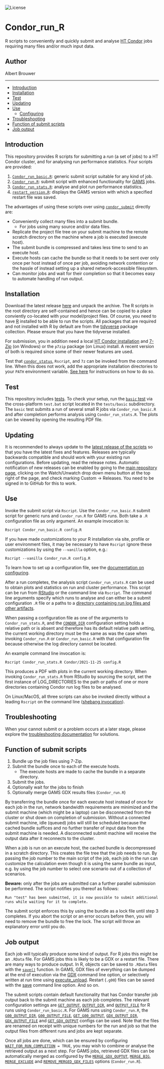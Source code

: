 ![License](https://img.shields.io/github/license/iiasa/Condor_run_R)

# Condor_run_R
R scripts to conveniently and quickly submit and analyse [HT Condor](https://research.cs.wisc.edu/htcondor/htcondor/overview/) jobs requiring many files and/or much input data.

## Author
Albert Brouwer

___

- [Introduction](#introduction)
- [Installation](#installation)
- [Test](#test)
- [Updating](#updating)
- [Use](#use)
  + [Configuring](configuring.md)
- [Troubleshooting](troubleshooting.md)
- [Function of submit scripts](#function-of-submit-scripts)
- [Job output](#job-output)

## Introduction
This repository provides R scripts for submitting a *run* (a set of jobs) to a HT Condor  cluster, and for analysing run performance statistics. Four scripts are provided:
1. [`Condor_run_basic.R`](https://github.com/iiasa/Condor_run_R/blob/master/Condor_run_basic.R): generic submit script suitable for any kind of job.
2. [`Condor_run.R`](https://github.com/iiasa/Condor_run_R/blob/master/Condor_run.R): submit script with enhanced functionality for [GAMS](https://www.gams.com/) jobs.
3. [`Condor_run_stats.R`](https://github.com/iiasa/Condor_run_R/blob/master/Condor_run_stats.R): analyse and plot run performance statistics.
4. [`restart_version.R`](https://github.com/iiasa/Condor_run_R/blob/master/restart_version.R): displays the GAMS version with which a specified restart file was saved.

The advantages of using these scripts over using [`condor_submit`](https://htcondor.readthedocs.io/en/latest/man-pages/condor_submit.html) directly are:
- Conveniently collect many files into a submit bundle.
  * For jobs using many source and/or data files.
- Replicate the project file tree on your submit machine to the remote scratch directory on the machine where a job is executed (execute host).
- The submit bundle is compressed and takes less time to send to an execute host.
- Execute hosts can cache the bundle so that it needs to be sent over only once per host instead of once per job, avoiding network contention or the hassle of instead setting up a shared network-accessible filesystem.
- Can monitor jobs and wait for their completion so that it becomes easy to automate handling of run output.

## Installation
Download the latest release [here](https://github.com/iiasa/Condor_run_R/releases) and unpack the archive. The R scripts in the root directory are self-contained and hence can be copied to a place conviently co-located with your model/project files. Of course, you need to have [R](https://www.r-project.org/) installed to be able to run the scripts. All packages that are required and not installed with R by default are from the [tidyverse](https://www.tidyverse.org/) package collection. Please ensure that you have the tidyverse installed.

For submission, you in addition need a local [HT Condor installation](https://research.cs.wisc.edu/htcondor/downloads/) and [7-Zip](https://www.7-zip.org/) (on Windows) or the `p7zip` package (on Linux) install. A recent version of both is required since some of their newer features are used.

Test that [`condor_status`](https://htcondor.readthedocs.io/en/latest/man-pages/condor_status.html), `Rscript`, and `7z` can be invoked from the command line. When this does not work, add the appropriate installation directories to your `PATH` environment variable. [See here](https://iiasa.github.io/GLOBIOM/R.html#setting-environment-variables) for instructions on how to do so.

## Test
This repository includes [tests](tests/tests.md). To check your setup, run the [`basic` test](tests/basic/purpose.md) via the cross-platform `test.bat` script located in the `tests/basic` subdirectory. The `basic` test submits a run of several small R jobs via `Condor_run_basic.R` and after completion performs analysis using `Condor_run_stats.R`. The plots can be viewed by opening the resulting PDF file.

## Updating
It is recommended to always update to the [latest release of the scripts](https://github.com/iiasa/Condor_run_R/releases) so that you have the latest fixes and features. Releases are typically backwards compatible and should work with your existing run configurations. Before updating, read the release notes. Automatic notification of new releases can be enabled by going to the [main repository page](https://github.com/iiasa/Condor_run_R), clicking on the Watch/Unwatch drop down menu button at the top right of the page, and check marking Custom → Releases. You need to be signed in to GitHub for this to work.

## Use
Invoke the submit script via `Rscript`. Use the `Condor_run_basic.R` submit script for generic runs and `Condor_run.R` for GAMS runs. Both take a `.R` configuration file as only argument. An example invocation is:

`Rscript Condor_run_basic.R config.R`

If you have made customizations to your R installation via site, profile or user environment files, it may be necessary to have `Rscript` ignore these customizations by using the `--vanilla` option, e.g.:

`Rscript --vanilla Condor_run.R config.R`

To learn how to set up a configuration file, see the [documentation on configuring](configuring.md).

After a run completes, the analysis script `Condor_run_stats.R` can be used to obtain plots and statistics on run and cluster performance. This script can be run from [RStudio](https://rstudio.com/) or the command line via `Rscript`. The command line arguments specify which runs to analyse and can either be a submit configuration `.R` file or a paths to a [directory containing run log files and other artifacts](configuring.md#condor_dir).

When passing a configuration file as one of the arguments to `Condor_run_stats.R`, and the [`CONDOR_DIR`](configuring.md#condor_dir) configuration setting holds a relative path or is absent and therefore has its default relative path setting, the current working directory must be the same as was the case when invoking `Condor_run.R` or `Condor_run_basic.R` with that configuration file because otherwise the log directory cannot be located.

An example command line invocation is:

`Rscript Condor_run_stats.R Condor/2021-11-25 config.R`

This produces a PDF with plots in the current working directory. When invoking `Condor_run_stats.R` from RStudio by sourcing the script, set the first instance of LOG_DIRECTORIES to the path or paths of one or more directories containing Condor run log files to be analysed.

On Linux/MacOS, all three scripts can also be invoked directly without a leading `Rscript` on the command line ([shebang invocation](https://en.wikipedia.org/wiki/Shebang_(Unix))).

## Troubleshooting
When your cannot submit or a problem occurs at a later stage, please explore the [troubleshooting documentation](troubleshooting.md) for solutions.

## Function of submit scripts
1. Bundle up the job files using 7-Zip.
2. Submit the bundle once to each of the execute hosts.
   - The execute hosts are made to cache the bundle in a separate directory.
3. Submit the jobs.
4. Optionally wait for the jobs to finish
5. Optionally merge GAMS GDX results files (`Condor_run.R`)

By transferring the bundle once for each execute host instead of once for each job in the run, network bandwidth requirements are minimized and the submit machine (which might be a laptop) can be disconnected from the cluster or shut down on completion of submission. Without a connected submit machine, idle (queued) jobs will still be scheduled because the cached bundle suffices and no further transfer of input data from the submit machine is needed. A disconnected submit machine will receive the output data after it reconnects to the cluster.

When a job is run on an execute host, the cached bundle is decompressed in a scratch directory. This creates the file tree that the job needs to run. By passing the job number to the main script of the job, each job in the run can customize the calculation even though it is using the same bundle as input, e.g. by using the job number to select one scenario out of a collection of scenarios.

**Beware:** only after the jobs are submitted can a further parallel submission be performed. The script notifies you thereof as follows:

`Run "test" has been submitted, it is now possible to submit additional runs while waiting for it to complete.`

The submit script enforces this by using the bundle as a lock file until step 3 completes. If you abort the script or an error occurs before then, you will need to remove the bundle to free the lock. The script will throw an explanatory error until you do.

## Job output
Each job will typically produce some kind of output. For R jobs this might be an `.RData` file. For GAMS jobs this is likely to be a GDX or a restart file. There are many ways to produce output. In R, objects can be saved to `.RData` files with the [`save()`](https://www.rdocumentation.org/packages/base/versions/3.6.2/topics/save) function. In GAMS, GDX files of everything can be dumped at the end of execution via the [GDX](https://www.gams.com/latest/docs/UG_GamsCall.html#GAMSAOgdx) command line option, or selectively written at run time using [execute_unload](https://www.gams.com/latest/docs/UG_GDX.html#UG_GDX_WRITE_EXECUTION). Restart (`.g00`) files can be saved with the [save](https://www.gams.com/latest/docs/UG_GamsCall.html#GAMSAOsave) command line option. And so on.

The submit scripts contain default functionality that has Condor transfer job output back to the submit machine as each job completes. The relevant configuration settings are [`GET_OUTPUT`](configuring.md#get_output), [`OUTPUT_DIR`](configuring.md#output_dir), and [`OUTPUT_FILE`](configuring.md#output_file) for R runs using `Condor_run_basic.R`. For GAMS runs using `Condor_run.R`, the [`G00_OUTPUT_DIR`](configuring.md#g00_output_dir), [`G00_OUTPUT_FILE`](configuring.md#g00_output_file), [`GET_G00_OUTPUT`](configuring.md#get_g00_output), [`GDX_OUTPUT_DIR`](configuring.md#gdx_output_dir), [`GDX_OUTPUT_FILE`](configuring.md#gdx_output_file) and [`GET_GDX_OUTPUT`](configuring.md#get_gdx_output) configs can be used. Note that the files are renamed on receipt with unique numbers for the run and job so that the output files from different runs and jobs are kept separate.

Once all jobs are done, which can be ensured by configuring [`WAIT_FOR_RUN_COMPLETION`](configuring.md#wait_for_run_completion)` = TRUE`, you may wish to combine or analyse the retrieved output as a next step. For GAMS jobs, retrieved GDX files can be automatically merged as configured by the [`MERGE_GDX_OUPTUT`](configuring.md#merge_gdx_ouptut), [`MERGE_BIG`](configuring.md#merge_big), [`MERGE_EXCLUDE`](configuring.md#merge_exclude) and [`REMOVE_MERGED_GDX_FILES`](configuring.md#remove_merged_gdx_files) options (`Condor_run.R`).
